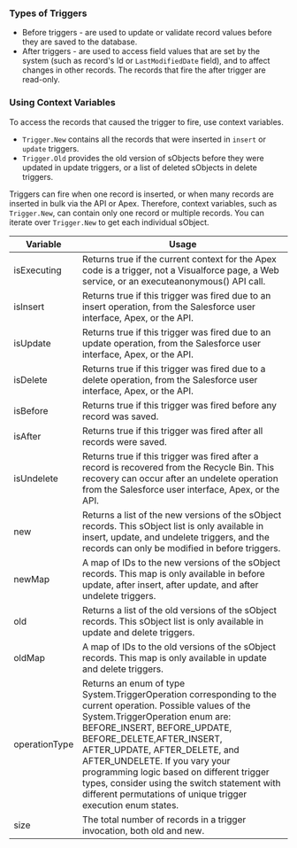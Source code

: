 ### Types of Triggers
* Before triggers - are used to update or validate record values before they are saved to the database.
* After triggers - are used to access field values that are set by the system (such as record's Id or `LastModifiedDate` field), and to affect changes in other records.  The records that fire the after trigger are read-only.

### Using Context Variables
To access the records that caused the trigger to fire, use context variables. 
* `Trigger.New` contains all the records that were inserted in `insert` or `update` triggers. 
* `Trigger.Old` provides the old version of sObjects before they were updated in update triggers, or a list of deleted sObjects in delete triggers. 

Triggers can fire when one record is inserted, or when many records are inserted in bulk via the API or Apex. Therefore, context variables, such as `Trigger.New`, can contain only one record or multiple records. You can iterate over `Trigger.New` to get each individual sObject.

| Variable | Usage |
| --- | --- |
| isExecuting | Returns true if the current context for the Apex code is a trigger, not a Visualforce page, a Web service, or an executeanonymous() API call. |
| isInsert | Returns true if this trigger was fired due to an insert operation, from the Salesforce user interface, Apex, or the API. |
| isUpdate | Returns true if this trigger was fired due to an update operation, from the Salesforce user interface, Apex, or the API. |
| isDelete | Returns true if this trigger was fired due to a delete operation, from the Salesforce user interface, Apex, or the API. | 
| isBefore | Returns true if this trigger was fired before any record was saved. |
| isAfter | Returns true if this trigger was fired after all records were saved. |
| isUndelete | Returns true if this trigger was fired after a record is recovered from the Recycle Bin. This recovery can occur after an undelete operation from the Salesforce user interface, Apex, or the API. |
| new | Returns a list of the new versions of the sObject records.  This sObject list is only available in insert, update, and undelete triggers, and the records can only be modified in before triggers. |
| newMap | A map of IDs to the new versions of the sObject records.  This map is only available in before update, after insert, after update, and after undelete triggers. |
| old | Returns a list of the old versions of the sObject records.  This sObject list is only available in update and delete triggers. |
| oldMap | A map of IDs to the old versions of the sObject records.  This map is only available in update and delete triggers. |
| operationType | Returns an enum of type System.TriggerOperation corresponding to the current operation.  Possible values of the System.TriggerOperation enum are: BEFORE_INSERT, BEFORE_UPDATE, BEFORE_DELETE,AFTER_INSERT, AFTER_UPDATE, AFTER_DELETE, and AFTER_UNDELETE. If you vary your programming logic based on different trigger types, consider using the switch statement with different permutations of unique trigger execution enum states. |
| size | The total number of records in a trigger invocation, both old and new. |
